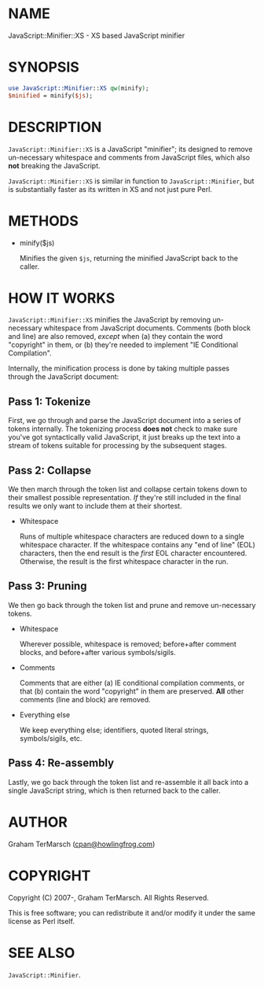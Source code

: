 # NAME

JavaScript::Minifier::XS - XS based JavaScript minifier

# SYNOPSIS

```perl
use JavaScript::Minifier::XS qw(minify);
$minified = minify($js);
```

# DESCRIPTION

`JavaScript::Minifier::XS` is a JavaScript "minifier"; its designed to remove
un-necessary whitespace and comments from JavaScript files, which also **not**
breaking the JavaScript.

`JavaScript::Minifier::XS` is similar in function to `JavaScript::Minifier`,
but is substantially faster as its written in XS and not just pure Perl.

# METHODS

- minify($js)

    Minifies the given `$js`, returning the minified JavaScript back to the
    caller.

# HOW IT WORKS

`JavaScript::Minifier::XS` minifies the JavaScript by removing un-necessary
whitespace from JavaScript documents.  Comments (both block and line) are also
removed, _except_ when (a) they contain the word "copyright" in them, or (b)
they're needed to implement "IE Conditional Compilation".

Internally, the minification process is done by taking multiple passes through
the JavaScript document:

## Pass 1: Tokenize

First, we go through and parse the JavaScript document into a series of tokens
internally.  The tokenizing process **does not** check to make sure you've got
syntactically valid JavaScript, it just breaks up the text into a stream of
tokens suitable for processing by the subsequent stages.

## Pass 2: Collapse

We then march through the token list and collapse certain tokens down to their
smallest possible representation.  _If_ they're still included in the final
results we only want to include them at their shortest.

- Whitespace

    Runs of multiple whitespace characters are reduced down to a single whitespace
    character.  If the whitespace contains any "end of line" (EOL) characters, then
    the end result is the _first_ EOL character encountered.  Otherwise, the
    result is the first whitespace character in the run.

## Pass 3: Pruning

We then go back through the token list and prune and remove un-necessary
tokens.

- Whitespace

    Wherever possible, whitespace is removed; before+after comment blocks, and
    before+after various symbols/sigils.

- Comments

    Comments that are either (a) IE conditional compilation comments, or that (b)
    contain the word "copyright" in them are preserved.  **All** other comments
    (line and block) are removed.

- Everything else

    We keep everything else; identifiers, quoted literal strings, symbols/sigils,
    etc.

## Pass 4: Re-assembly

Lastly, we go back through the token list and re-assemble it all back into a
single JavaScript string, which is then returned back to the caller.

# AUTHOR

Graham TerMarsch (cpan@howlingfrog.com)

# COPYRIGHT

Copyright (C) 2007-, Graham TerMarsch.  All Rights Reserved.

This is free software; you can redistribute it and/or modify it under the same
license as Perl itself.

# SEE ALSO

`JavaScript::Minifier`.
